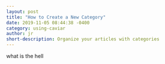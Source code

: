 ```yaml
---
layout: post
title: "How to Create a New Category"
date: 2019-11-05 08:44:38 -0400
category: using-caviar
author: jr
short-description: Organize your articles with categories
---
```


what is the hell